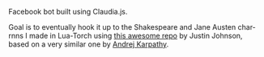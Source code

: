 Facebook bot built using Claudia.js.

Goal is to eventually hook it up to the Shakespeare and Jane Austen char-rnns I made in Lua-Torch using <a href="https://github.com/jcjohnson/torch-rnn">this awesome repo</a> by Justin Johnson, based on a very similar one by <a href="https://github.com/karpathy/char-rnn">Andrej Karpathy</a>. 
